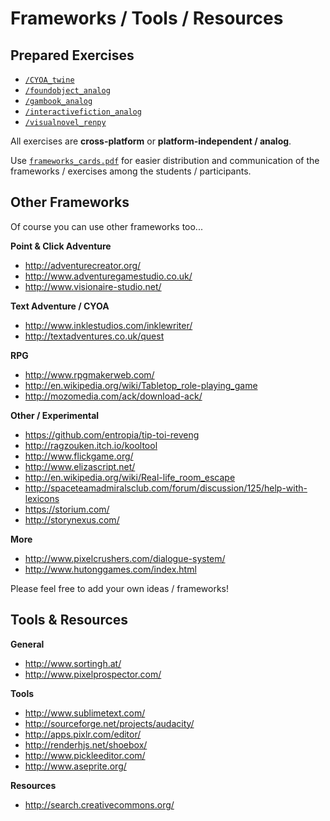 # Frameworks / Tools / Resources

## Prepared Exercises

- [`/CYOA_twine`](https://github.com/csongorb/WorkshopNarrativeDesign/tree/master/frameworks/CYOA_twine)
- [`/foundobject_analog`](http://github.com/csongorb/WorkshopNarrativeDesign/frameworks/gamebook_analog)
- [`/gambook_analog`](http://github.com/csongorb/WorkshopNarrativeDesign/frameworks/gamebook_analog)
- [`/interactivefiction_analog`](http://github.com/csongorb/WorkshopNarrativeDesign/frameworks/gamebook_analog)
- [`/visualnovel_renpy`](http://github.com/csongorb/WorkshopNarrativeDesign/frameworks/gamebook_analog)

All exercises are **cross-platform** or **platform-independent / analog**.

Use [`frameworks_cards.pdf`](framework_cards.pdf) for easier distribution and communication of the frameworks / exercises among the students / participants.

## Other Frameworks

Of course you can use other frameworks too...

**Point & Click Adventure**

- http://adventurecreator.org/
- http://www.adventuregamestudio.co.uk/
- http://www.visionaire-studio.net/

**Text Adventure / CYOA**

- http://www.inklestudios.com/inklewriter/
- http://textadventures.co.uk/quest

**RPG**

- http://www.rpgmakerweb.com/
- http://en.wikipedia.org/wiki/Tabletop_role-playing_game
- http://mozomedia.com/ack/download-ack/

**Other / Experimental**

- https://github.com/entropia/tip-toi-reveng
- http://ragzouken.itch.io/kooltool
- http://www.flickgame.org/
- http://www.elizascript.net/
- http://en.wikipedia.org/wiki/Real-life_room_escape
- http://spaceteamadmiralsclub.com/forum/discussion/125/help-with-lexicons
- https://storium.com/
- http://storynexus.com/

**More**

- http://www.pixelcrushers.com/dialogue-system/
- http://www.hutonggames.com/index.html

Please feel free to add your own ideas / frameworks!

## Tools & Resources

**General**

- http://www.sortingh.at/
- http://www.pixelprospector.com/

**Tools**

- http://www.sublimetext.com/
- http://sourceforge.net/projects/audacity/
- http://apps.pixlr.com/editor/
- http://renderhjs.net/shoebox/
- http://www.pickleeditor.com/
- http://www.aseprite.org/

**Resources**

- http://search.creativecommons.org/
